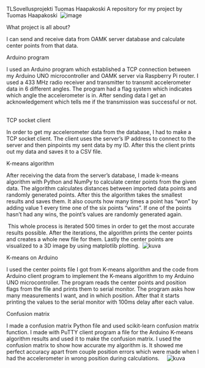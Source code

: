 TLSovellusprojekti Tuomas Haapakoski A repository for my project by Tuomas Haapakoski 
![image](https://user-images.githubusercontent.com/99179437/207415999-14c23506-a962-4871-ba4d-e89c0ad7313e.png)

What project is all about? 

I can send and receive data from OAMK server database and calculate center points from that data. 

Arduino program 

I used an Arduino program which established a TCP connection between my Arduino UNO microcontroller and OAMK server via Raspberry Pi router. I used a 433 MHz radio receiver and transmitter to transmit accelerometer data in 6 different angles. The program had a flag system which indicates which angle the accelerometer is in. After sending data I get an acknowledgement which tells me if the transmission was successful or not.  

TCP socket client 

In order to get my accelerometer data from the database, I had to make a TCP socket client. The client uses the server’s IP address to connect to the server and then pinpoints my sent data by my ID. After this the client prints out my data and saves it to a CSV file. 

K-means algorithm 

After receiving the data from the server’s database, I made k-means algorithm with Python and NumPy to calculate center points from the given data. The algorithm calculates distances between imported data points and randomly generated points. After this the algorithm takes the smallest results and saves them. It also counts how many times a point has “won” by adding value 1 every time one of the six points “wins”. If one of the points hasn’t had any wins, the point’s values are randomly generated again.  

 This whole process is iterated 500 times in order to get the most accurate results possible. After the iterations, the algorithm prints the center points and creates a whole new file for them.                   Lastly the center points are visualized to a 3D image by using matplotlib plotting. 
 ![kuva](https://user-images.githubusercontent.com/99179437/208653233-9e63e147-6ae5-4231-8f11-3d081bde6f06.png)


K-means on Arduino 

I used the center points file I got from K-means algorithm and the code from Arduino client program to implement the K-means algorithm to my Arduino UNO microcontroller. The program reads the center points and position flags from the file and prints them to serial monitor. The program asks how many measurements I want, and in which position. After that it starts printing the values to the serial monitor with 100ms delay after each value.  

Confusion matrix 

I made a confusion matrix Python file and used scikit-learn confusion matrix function. I made with PuTTY client program a file for the Arduino K-means algorithm results and used it to make the confusion matrix. I used the confusion matrix to show how accurate my algorithm is. It showed me perfect accuracy apart from couple position errors which were made when I had the accelerometer in wrong position during calculations.    
 ![kuva](https://user-images.githubusercontent.com/99179437/208653038-5efd99da-e967-4584-95e5-1a4cf962559c.png)



